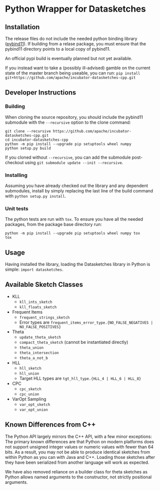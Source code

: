 # Python Wrapper for Datasketches

## Installation

The release files do not include the needed python binding library ([pybind11](https://github.com/pybind/pybind11)). If building
from a relase package, you must ensure that the pybind11 directory points to a local copy of pybind11.

An official pypi build is eventually planned but not yet available.

If you instead want to take a (possibly ill-advised) gamble on the current state of the master branch being useable, you can run:
```pip install git+https://github.com/apache/incubator-datasketches-cpp.git```

## Developer Instructions

### Building

When cloning the source repository, you should include the pybind11 submodule with the `--recursive` option to the clone command:
```
git clone --recursive https://github.com/apache/incubator-datasketches-cpp.git
cd incubator-datasketches-cpp
python -m pip install --upgrade pip setuptools wheel numpy
python setup.py build
```

If you cloned without `--recursive`, you can add the submodule post-checkout using `git submodule update --init --recursive`.

### Installing

Assuming you have already checked out the library and any dependent submodules, install by simply replacing the last
line of the build command with `python setup.py install`.

### Unit tests

The python tests are run with `tox`. To ensure you have all the needed packages, from the package base directory run:
```
python -m pip install --upgrade pip setuptools wheel numpy tox
tox
```

## Usage

Having installed the library, loading the Datasketches library in Python is simple: `import datasketches`.

## Available Sketch Classes

- KLL
    - `kll_ints_sketch`
    - `kll_floats_sketch`
- Frequent Items
    - `frequent_strings_sketch`
    - Error types are `frequent_items_error_type.{NO_FALSE_NEGATIVES | NO_FALSE_POSITIVES}`
- Theta
    - `update_theta_sketch`
    - `compact_theta_sketch` (cannot be instantiated directly)
    - `theta_union`
    - `theta_intersection`
    - `theta_a_not_b`
- HLL
    - `hll_sketch`
    - `hll_union`
    - Target HLL types are `tgt_hll_type.{HLL_4 | HLL_6 | HLL_8}`
- CPC
    - `cpc_sketch`
    - `cpc_union`
- VarOpt Sampling
    - `var_opt_sketch`
    - `var_opt_union`

## Known Differences from C++

The Python API largely mirrors the C++ API, with a few minor exceptions: The primary known differences are that Python on modern platforms does not support unsigned integer values or numeric values with fewer than 64 bits. As a result, you may not be able to produce identical sketches from within Python as you can with Java and C++. Loading those sketches after they have been serialized from another language will work as expected.

We have also removed reliance on a builder class for theta sketches as Python allows named arguments to the constructor, not strictly positional arguments.
